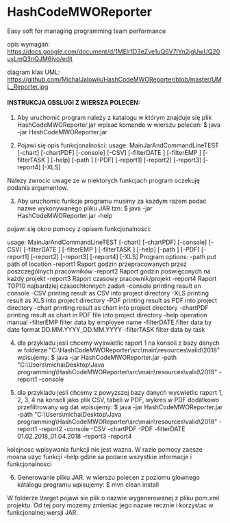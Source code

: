 # HashCodeMWOReporter
Easy soft for managing programming team performance 

opis wymagań: https://docs.google.com/document/d/1MElr1D3eZve1uQ6V7IYn2igUwUQ20usLmQ3nQJM6iyo/edit

diagram klas UML: https://github.com/MichalJalowik/HashCodeMWOReporter/blob/master/UML_Reporter.jpg

#### INSTRUKCJA OBSLUGI Z WIERSZA POLECEN: ####
1. Aby uruchomić program należy z katalogu w którym znajduje się plik HashCodeMWOReporter.jar wpisać komende w wierszu poleceń:
$ java -jar HashCodeMWOReporter.jar

2. Pojawi się opis funkcjonalności:
usage: MainJarAndCommandLineTEST [-chart] [-chartPDF] [-console] [-CSV]
       [-filterDATE <arg>] [-filterEMP <arg>] [-filterTASK <arg>] [-help] [-path
       <arg>] [-PDF] [-report1] [-report2] [-report3] [-report4] [-XLS]

Nalezy zwrocic uwage ze w niektorych funkcjach program oczekuję podania argumentow. 

3. Aby uruchomic funkcje programu musimy za kazdym razem podać nazwe wykonywanego pliku JAR tzn:
$ java -jar HashCodeMWOReporter.jar -help

pojawi się okno pomocy z opisem funkcjonalności:

usage: MainJarAndCommandLineTEST [-chart] [-chartPDF] [-console] [-CSV]
       [-filterDATE <arg>] [-filterEMP <arg>] [-filterTASK <arg>] [-help] [-path
       <arg>] [-PDF] [-report1] [-report2] [-report3] [-report4] [-XLS]
Program options:
-path          put path of location
-report1       Raport godzin przepracowanych przez poszczególnych pracowników
-report2       Raport godzin poświęconych na każdy projekt
-report3       Raport czasowy pracownik/projekt
-report4       Raport TOP10 najbardziej czasochłonnych zadań
-console       printing result on console
-CSV           printing result as CSV into project directory
-XLS           printing result as XLS into project directory
-PDF           printing result as PDF into project directory
-chart         printing result as chart into project directory
-chartPDF      printing result as chart in PDF file into project directory
-help          operation manual
-filterEMP     filter data by employee name
-filterDATE    filter data by date format DD.MM.YYYY_DD.MM.YYYY
-filterTASK    filter data by task

4. dla przykladu jesli chcemy wyswietlic raport 1 na konsoli z bazy danych w folderze "C:\HashCodeMWOReporter\src\main\resources\valid\2018" wpisujemy:
$ java -jar HashCodeMWOReporter.jar -path "C:\Users\micha\Desktop\Java programming\HashCodeMWOReporter\src\main\resources\valid\2018" -report1 -console

5. dla przykladu jesli chcemy z powyzszej bazy danych wyswietlic raport 1, 2, 3, 4 na konsoli jako plik CSV, tabeli w PDF, wykres w PDF dodatkowo przefiltrowany wg dat wpisujemy:
$ java -jar HashCodeMWOReporter.jar -path "C:\Users\micha\Desktop\Java programming\HashCodeMWOReporter\src\main\resources\valid\2018" -report1 -report2 -console -CSV -chartPDF -PDF -filterDATE 01.02.2018_01.04.2018 -report3 -report4

kolejnosc wpisywania funkcji nie jest wazna. W razie pomocy zaesze moana uzyc funkcji -help gdzie sa podane wszystkie informacje i funkcjonalnosci

6. Generowanie pliku JAR.
w wierszu polecen z poziomu glownego katalogu programu wpisujemy:
$ mvn clean install

W folderze \target pojawi sie plik o nazwie wygenerowanej z pliku pom.xml projektu. Od tej pory mozemy zmieniac jego nazwe recznie i korzystac w funkcjonalnej wersji JAR.  

